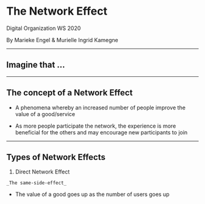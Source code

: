 # The Network Effect

Digital Organization WS 2020

By Marieke Engel & Murielle Ingrid Kamegne 

---

## Imagine that ...

---

## The concept of a **Network Effect**

  * A phenomena whereby an increased number of people improve the value of a good/service

  * As more people participate the network, the experience is more beneficial for the others and may encourage new participants to join

---

  ## Types of Network Effects

  1. Direct Network Effect 
    
    _The same-side-effect_

  * The value of a good goes up as the number of users goes up

